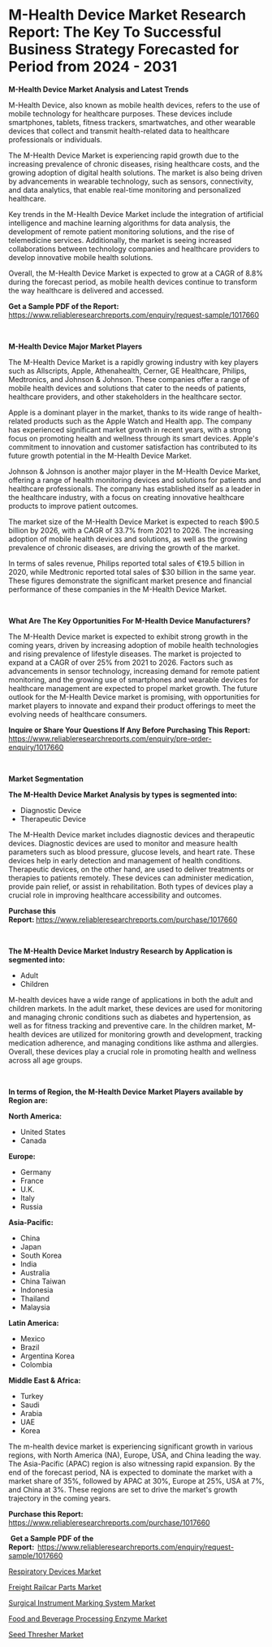 <p><h1>M-Health Device Market Research Report: The Key To Successful Business Strategy Forecasted for Period from 2024 - 2031</h1></p><p><strong>M-Health Device Market Analysis and Latest Trends</strong></p>
<p><p>M-Health Device, also known as mobile health devices, refers to the use of mobile technology for healthcare purposes. These devices include smartphones, tablets, fitness trackers, smartwatches, and other wearable devices that collect and transmit health-related data to healthcare professionals or individuals.</p><p>The M-Health Device Market is experiencing rapid growth due to the increasing prevalence of chronic diseases, rising healthcare costs, and the growing adoption of digital health solutions. The market is also being driven by advancements in wearable technology, such as sensors, connectivity, and data analytics, that enable real-time monitoring and personalized healthcare.</p><p>Key trends in the M-Health Device Market include the integration of artificial intelligence and machine learning algorithms for data analysis, the development of remote patient monitoring solutions, and the rise of telemedicine services. Additionally, the market is seeing increased collaborations between technology companies and healthcare providers to develop innovative mobile health solutions.</p><p>Overall, the M-Health Device Market is expected to grow at a CAGR of 8.8% during the forecast period, as mobile health devices continue to transform the way healthcare is delivered and accessed.</p></p>
<p><strong>Get a Sample PDF of the Report:&nbsp;</strong> <a href="https://www.reliableresearchreports.com/enquiry/request-sample/1017660">https://www.reliableresearchreports.com/enquiry/request-sample/1017660</a></p>
<p>&nbsp;</p>
<p><strong>M-Health Device Major Market Players</strong></p>
<p><p>The M-Health Device Market is a rapidly growing industry with key players such as Allscripts, Apple, Athenahealth, Cerner, GE Healthcare, Philips, Medtronics, and Johnson & Johnson. These companies offer a range of mobile health devices and solutions that cater to the needs of patients, healthcare providers, and other stakeholders in the healthcare sector.</p><p>Apple is a dominant player in the market, thanks to its wide range of health-related products such as the Apple Watch and Health app. The company has experienced significant market growth in recent years, with a strong focus on promoting health and wellness through its smart devices. Apple's commitment to innovation and customer satisfaction has contributed to its future growth potential in the M-Health Device Market.</p><p>Johnson & Johnson is another major player in the M-Health Device Market, offering a range of health monitoring devices and solutions for patients and healthcare professionals. The company has established itself as a leader in the healthcare industry, with a focus on creating innovative healthcare products to improve patient outcomes.</p><p>The market size of the M-Health Device Market is expected to reach $90.5 billion by 2026, with a CAGR of 33.7% from 2021 to 2026. The increasing adoption of mobile health devices and solutions, as well as the growing prevalence of chronic diseases, are driving the growth of the market.</p><p>In terms of sales revenue, Philips reported total sales of €19.5 billion in 2020, while Medtronic reported total sales of $30 billion in the same year. These figures demonstrate the significant market presence and financial performance of these companies in the M-Health Device Market.</p></p>
<p>&nbsp;</p>
<p><strong>What Are The Key Opportunities For M-Health Device Manufacturers?</strong></p>
<p><p>The M-Health Device market is expected to exhibit strong growth in the coming years, driven by increasing adoption of mobile health technologies and rising prevalence of lifestyle diseases. The market is projected to expand at a CAGR of over 25% from 2021 to 2026. Factors such as advancements in sensor technology, increasing demand for remote patient monitoring, and the growing use of smartphones and wearable devices for healthcare management are expected to propel market growth. The future outlook for the M-Health Device market is promising, with opportunities for market players to innovate and expand their product offerings to meet the evolving needs of healthcare consumers.</p></p>
<p><strong>Inquire or Share Your Questions If Any Before Purchasing This Report:</strong> <a href="https://www.reliableresearchreports.com/enquiry/pre-order-enquiry/1017660">https://www.reliableresearchreports.com/enquiry/pre-order-enquiry/1017660</a></p>
<p>&nbsp;</p>
<p><strong>Market Segmentation</strong></p>
<p><strong>The M-Health Device Market Analysis by types is segmented into:</strong></p>
<p><ul><li>Diagnostic Device</li><li>Therapeutic Device</li></ul></p>
<p><p>The M-Health Device market includes diagnostic devices and therapeutic devices. Diagnostic devices are used to monitor and measure health parameters such as blood pressure, glucose levels, and heart rate. These devices help in early detection and management of health conditions. Therapeutic devices, on the other hand, are used to deliver treatments or therapies to patients remotely. These devices can administer medication, provide pain relief, or assist in rehabilitation. Both types of devices play a crucial role in improving healthcare accessibility and outcomes.</p></p>
<p><strong>Purchase this Report:&nbsp;</strong><a href="https://www.reliableresearchreports.com/purchase/1017660">https://www.reliableresearchreports.com/purchase/1017660</a></p>
<p>&nbsp;</p>
<p><strong>The M-Health Device Market Industry Research by Application is segmented into:</strong></p>
<p><ul><li>Adult</li><li>Children</li></ul></p>
<p><p>M-health devices have a wide range of applications in both the adult and children markets. In the adult market, these devices are used for monitoring and managing chronic conditions such as diabetes and hypertension, as well as for fitness tracking and preventive care. In the children market, M-health devices are utilized for monitoring growth and development, tracking medication adherence, and managing conditions like asthma and allergies. Overall, these devices play a crucial role in promoting health and wellness across all age groups.</p></p>
<p>&nbsp;</p>
<p><strong>In terms of Region, the M-Health Device Market Players available by Region are:</strong></p>
<p>
    <p> <strong> North America: </strong>
        <ul>
            <li>United States</li>
            <li>Canada</li>
        </ul>
        </p> 
    <p> <strong> Europe: </strong>
        <ul>
            <li>Germany</li>
            <li>France</li>
            <li>U.K.</li>
            <li>Italy</li>
            <li>Russia</li>
        </ul>
        </p> 
    <p> <strong> Asia-Pacific: </strong>
        <ul>
            <li>China</li>
            <li>Japan</li>
            <li>South Korea</li>
            <li>India</li>
            <li>Australia</li>
            <li>China Taiwan</li>
            <li>Indonesia</li>
            <li>Thailand</li>
            <li>Malaysia</li>
        </ul>
        </p> 
    <p> <strong> Latin America: </strong>
        <ul>
            <li>Mexico</li>
            <li>Brazil</li>
            <li>Argentina Korea</li>
            <li>Colombia</li>
        </ul>
        </p> 
    <p> <strong> Middle East & Africa: </strong>
        <ul>
            <li>Turkey</li>
            <li>Saudi</li>
            <li>Arabia</li>
            <li>UAE</li>
            <li>Korea</li>
        </ul>
    </p>
    </p>
<p><p>The m-health device market is experiencing significant growth in various regions, with North America (NA), Europe, USA, and China leading the way. The Asia-Pacific (APAC) region is also witnessing rapid expansion. By the end of the forecast period, NA is expected to dominate the market with a market share of 35%, followed by APAC at 30%, Europe at 25%, USA at 7%, and China at 3%. These regions are set to drive the market's growth trajectory in the coming years.</p></p>
<p><strong>Purchase this Report: </strong><a href="https://www.reliableresearchreports.com/purchase/1017660">https://www.reliableresearchreports.com/purchase/1017660</a></p>
<p>&nbsp;<strong>Get a Sample PDF of the Report:&nbsp;&nbsp;</strong><a href="https://www.reliableresearchreports.com/enquiry/request-sample/1017660">https://www.reliableresearchreports.com/enquiry/request-sample/1017660</a></p>
<p><strong></strong></p>
<p><p><a href="https://github.com/GroverBarry/Market-Research-Report-List-3/blob/main/respiratory-devices-market.md">Respiratory Devices Market</a></p><p><a href="https://medium.com/p/aa707a8e87ad/edit">Freight Railcar Parts Market</a></p><p><a href="https://medium.com/p/9a701dad2b82/edit">Surgical Instrument Marking System Market</a></p><p><a href="https://github.com/kathiaseamanalvaradovlprc2h/Market-Research-Report-List-1/blob/main/food-and-beverage-processing-enzyme-market.md">Food and Beverage Processing Enzyme Market</a></p><p><a href="https://medium.com/p/22afe8b788dd/edit">Seed Thresher Market</a></p></p>